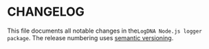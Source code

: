 # CHANGELOG

This file documents all notable changes in the`LogDNA Node.js logger package`. The release numbering uses [semantic versioning](http://semver.org).

